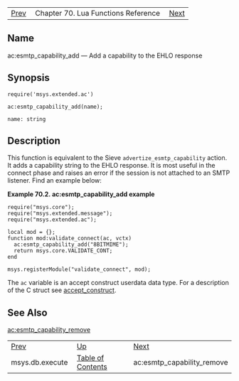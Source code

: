 |     |     |     |
| --- | --- | --- |
| [Prev](lua.ref.msys.db.execute)  | Chapter 70. Lua Functions Reference |  [Next](lua.ref.ac_esmtp_capability_remove) |

<a name="lua.ref.ac_esmtp_capability_add"></a>
## Name

ac:esmtp_capability_add — Add a capability to the EHLO response

<a name="idp14867552"></a>
## Synopsis

`require('msys.extended.ac')`

`ac:esmtp_capability_add(name);`

`name: string`<a name="idp14871168"></a>
## Description

This function is equivalent to the Sieve `advertize_esmtp_capability` action. It adds a capability string to the EHLO response. It is most useful in the connect phase and raises an error if the session is not attached to an SMTP listener. Find an example below:

<a name="lua.ref.ac_esmtp_capability_add.example"></a>

**Example 70.2. ac:esmtp_capability_add example**

```
require("msys.core");
require("msys.extended.message");
require("msys.extended.ac");

local mod = {};
function mod:validate_connect(ac, vctx)
  ac:esmtp_capability_add("8BITMIME");
  return msys.core.VALIDATE_CONT;
end

msys.registerModule("validate_connect", mod);
```

The `ac` variable is an accept construct userdata data type. For a description of the C struct see [accept_construct](https://support.messagesystems.com/docs/web-c-api/structs.accept_construct.php).

<a name="idp14877728"></a>
## See Also

[ac:esmtp_capability_remove](lua.ref.ac_esmtp_capability_remove "ac:esmtp_capability_remove")

|     |     |     |
| --- | --- | --- |
| [Prev](lua.ref.msys.db.execute)  | [Up](lua.function.details) |  [Next](lua.ref.ac_esmtp_capability_remove) |
| msys.db.execute  | [Table of Contents](index) |  ac:esmtp_capability_remove |


